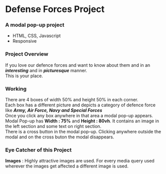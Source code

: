 # Defense Forces Project
### A modal pop-up project
- HTML, CSS, Javascript
- Responsive 

### Project Overview
If you love our defence forces and want to know about them and in an ***interesting*** and in ***picturesque*** manner.            
This is your place.

### Working 
There are 4 boxes of width 50% and height 50% in each corner.                
Each box has a different picture and depicts a category of defence force like ***Army, Air Force, Navy and Special Forces***          
Once you click any box anywhere in that area a modal pop-up appears.                                                                    
Modal Pop-up has **Width : 75%** and **Height : 80vh**. It contains an image in the left section and some text on right section.                              
There is a cross button in the modal pop-up. Clicking anywhere outside the modal and on the cross buton the modal disappears.

### Eye Catcher of this Project
**Images** : Highly attractive images are used. For every media query used wherever the images get affected a different image is used. 


